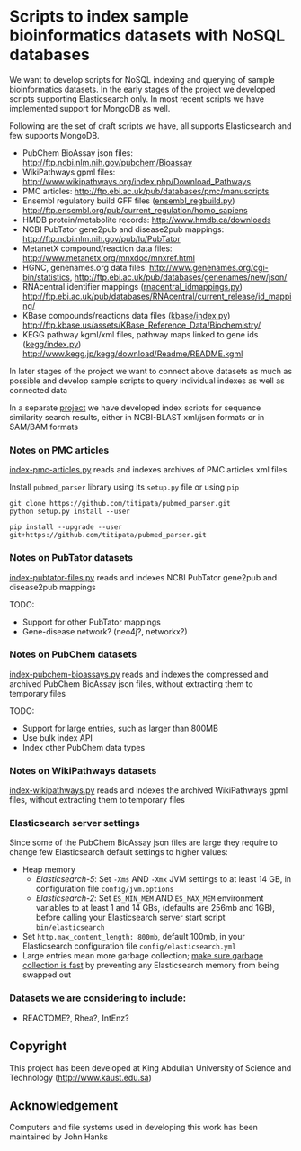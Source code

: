 # Scripts to index sample bioinformatics datasets with NoSQL databases 

We want to develop scripts for NoSQL indexing and querying of
sample bioinformatics datasets.
In the early stages of the project we developed scripts supporting
Elasticsearch only. In most recent scripts we have implemented
support for MongoDB as well.

Following are the set of draft scripts we have,
all supports Elasticsearch and few supports MongoDB.

* PubChem BioAssay json files: http://ftp.ncbi.nlm.nih.gov/pubchem/Bioassay
* WikiPathways gpml files: http://www.wikipathways.org/index.php/Download_Pathways
* PMC articles: http://ftp.ebi.ac.uk/pub/databases/pmc/manuscripts
* Ensembl regulatory build GFF files
  ([ensembl_regbuild.py](geneinfo/ensembl_regbuild.py))
  http://ftp.ensembl.org/pub/current_regulation/homo_sapiens
* HMDB protein/metabolite records:
  http://www.hmdb.ca/downloads
* NCBI PubTator gene2pub and disease2pub mappings:
  http://ftp.ncbi.nlm.nih.gov/pub/lu/PubTator
* MetanetX compound/reaction data files:
  http://www.metanetx.org/mnxdoc/mnxref.html
* HGNC, genenames.org data files: http://www.genenames.org/cgi-bin/statistics,
  http://ftp.ebi.ac.uk/pub/databases/genenames/new/json/
* RNAcentral identifier mappings
  ([rnacentral_idmappings.py](geneinfo/rnacentral_idmappings.py))
  http://ftp.ebi.ac.uk/pub/databases/RNAcentral/current_release/id_mapping/
* KBase compounds/reactions data files
  ([kbase/index.py](nosqlbiosets/kbase/index.py))
  http://ftp.kbase.us/assets/KBase_Reference_Data/Biochemistry/
* KEGG pathway kgml/xml files, pathway maps linked to gene ids
  ([kegg/index.py](nosqlbiosets/kegg/index.py))
  http://www.kegg.jp/kegg/download/Readme/README.kgml

In later stages of the project we want to connect above datasets as much as possible
and develop sample scripts to query individual indexes as well as connected data

In a separate [project](https://github.com/uludag/hspsdb-indexer)
we have developed index scripts for sequence
similarity search results, either in NCBI-BLAST xml/json formats
or in SAM/BAM formats

### Notes on PMC articles

[index-pmc-articles.py](index-pmc-articles.py) reads and indexes archives
of PMC articles xml files.

Install `pubmed_parser` library using its `setup.py` file or using `pip`
```
git clone https://github.com/titipata/pubmed_parser.git
python setup.py install --user
```
```
pip install --upgrade --user git+https://github.com/titipata/pubmed_parser.git
```
### Notes on PubTator datasets 

[index-pubtator-files.py](pubtator/index-pubtator-files.py)
reads and indexes NCBI PubTator gene2pub and disease2pub mappings

TODO:
* Support for other PubTator mappings
* Gene-disease network? (neo4j?, networkx?)

### Notes on PubChem datasets

[index-pubchem-bioassays.py](index-pubchem-bioassays.py) reads and indexes
the compressed and archived PubChem BioAssay json files,
without extracting them to temporary files

TODO:
* Support for large entries, such as larger than 800MB
* Use bulk index API
* Index other PubChem data types

### Notes on WikiPathways datasets

[index-wikipathways.py](index-wikipathways.py) reads and indexes
the archived WikiPathways gpml files,
without extracting them to temporary files

### Elasticsearch server settings
Since some of the PubChem BioAssay json files are large they require to change
few Elasticsearch default settings to higher values:

* Heap memory
    * _Elasticsearch-5_: Set `-Xms` AND `-Xmx` JVM settings to at least 14 GB,
    in configuration file `config/jvm.options`
    * _Elasticsearch-2_: Set `ES_MIN_MEM` AND `ES_MAX_MEM` environment variables
     to at least 1 and 14 GBs,
     (defaults are 256mb and 1GB), before calling your Elasticsearch server
    start script `bin/elasticsearch`
* Set `http.max_content_length: 800mb`, default 100mb,
  in your Elasticsearch configuration file `config/elasticsearch.yml`
* Large entries mean more garbage collection;
  [make sure garbage collection is fast](
https://www.elastic.co/guide/en/elasticsearch/reference/current/setup-configuration-memory.html) 
  by preventing any Elasticsearch memory from being swapped out 

### Datasets we are considering to include: 
* REACTOME?, Rhea?, IntEnz?

## Copyright
This project has been developed
at King Abdullah University of Science and Technology (http://www.kaust.edu.sa)

## Acknowledgement
Computers and file systems used in developing this work has been maintained by John Hanks
